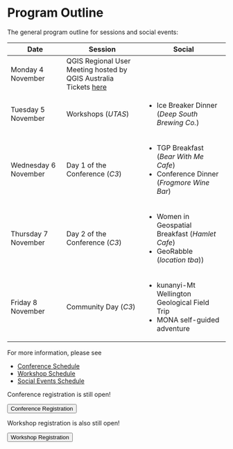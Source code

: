 # Program Outline

The general program outline for sessions and social events:

| Date                 | Session                                                                                                          | Social                                                                                                 |
| -------------------- | ---------------------------------------------------------------------------------------------------------------- | ------------------------------------------------------------------------------------------------------ |
| Monday 4 November    | QGIS Regional User Meeting hosted by QGIS Australia<br/>Tickets [here](https://ti.to/osgeo-oceania/qgis-au-2024) |                                                                                                        |
| Tuesday 5 November   | Workshops (<i>UTAS</i>)                                                                                          | <ul><li>Ice Breaker Dinner (_Deep South Brewing Co._)</li></ul>                                        |
| Wednesday 6 November | Day 1 of the Conference (<i>C3</i>)                                                                              | <ul><li>TGP Breakfast (_Bear With Me Cafe_)</li><li> Conference Dinner (_Frogmore Wine Bar_)</li></ul> |
| Thursday 7 November  | Day 2 of the Conference (<i>C3</i>)                                                                              | <ul><li>Women in Geospatial Breakfast (_Hamlet Cafe_)</li><li>GeoRabble (_location tba_))</li></ul>          |
| Friday 8 November    | Community Day (<i>C3</i>)                                                                                        | <ul><li>kunanyi-Mt Wellington Geological Field Trip</li><li>MONA self-guided adventure </li></ul>      |

For more information, please see

- [Conference Schedule](/#/program/schedule)
- [Workshop Schedule](/#/program/workshops)
- [Social Events Schedule](/#/program/social-events)

Conference registration is still open!

<button target="https://ti.to/osgeo-oceania/foss4g-sotm-oceania-2024">
    Conference Registration
</button>

Workshop registration is also still open!

<button target="https://ti.to/osgeo-oceania/foss4g-sotm-oceania-2024-workshops">
    Workshop Registration
</button>
